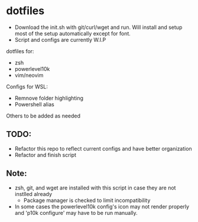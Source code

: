 # dotfiles
- Download the init.sh with git/curl/wget and run. Will install and setup most of the setup automatically except for font.
- Script and configs are currently W.I.P

dotfiles for:
- zsh
- powerlevel10k
- vim/neovim

Configs for WSL:
- Remnove folder highlighting
- Powershell alias

Others to be added as needed

## TODO:
- Refactor this repo to reflect current configs and have better organization
- Refactor and finish script

## Note:
- zsh, git, and wget are installed with this script in case they are not instlled already
  - Package manager is checked to limit incompatibility
- In some cases the powerlevel10k config's icon may not render properly and 'p10k configure' may have to be run manually.
